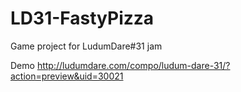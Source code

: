 # LD31-FastyPizza
Game project for LudumDare#31 jam


Demo http://ludumdare.com/compo/ludum-dare-31/?action=preview&uid=30021
